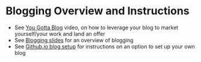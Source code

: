 # Blogging Overview and Instructions

* See [You Gotta Blog](https://youtu.be/oFAuZG_naxc) video, on how to leverage your blog to market yourself/your work and land an offer
* See [Blogging slides](Blogging.pdf) for an overview of blogging
* See [Github.io blog setup](github_blog_steps.md) for instructions on an option to set up your own blog
